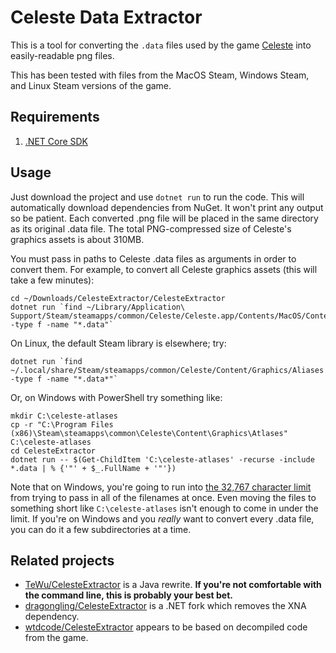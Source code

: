 Celeste Data Extractor
======================

This is a tool for converting the `.data` files used by the game [Celeste](http://www.celestegame.com/) into easily-readable png files. 

This has been tested with files from the MacOS Steam, Windows Steam, and Linux Steam versions of the game.

Requirements
------------

1. [.NET Core SDK](https://www.microsoft.com/net/download/)

Usage
-----

Just download the project and use `dotnet run` to run the code. This will automatically download dependencies from NuGet. It won't print any output so be patient. Each converted .png file will be placed in the same directory as its original .data file. The total PNG-compressed size of Celeste's graphics assets is about 310MB.

You must pass in paths to Celeste .data files as arguments in order to convert them. For example, to convert all Celeste graphics assets (this will take a few minutes):

```
cd ~/Downloads/CelesteExtractor/CelesteExtractor
dotnet run `find ~/Library/Application\ Support/Steam/steamapps/common/Celeste/Celeste.app/Contents/MacOS/Content/Graphics/Atlases -type f -name "*.data"`
```

On Linux, the default Steam library is elsewhere; try:

```
dotnet run `find ~/.local/share/Steam/steamapps/common/Celeste/Content/Graphics/Aliases -type f -name "*.data*"`
```

Or, on Windows with PowerShell try something like:

```
mkdir C:\celeste-atlases
cp -r "C:\Program Files (x86)\Steam\steamapps\common\Celeste\Content\Graphics\Atlases" C:\celeste-atlases
cd CelesteExtractor
dotnet run -- $(Get-ChildItem 'C:\celeste-atlases' -recurse -include *.data | % {'"' + $_.FullName + '"'})
```

Note that on Windows, you're going to run into [the 32,767 character limit](https://docs.microsoft.com/en-us/windows/win32/api/processthreadsapi/nf-processthreadsapi-createprocessa#parameters) from trying to pass in all of the filenames at once. Even moving the files to something short like `C:\celeste-atlases` isn't enough to come in under the limit. If you're on Windows and you *really* want to convert every .data file, you can do it a few subdirectories at a time. 

Related projects
----------------

* [TeWu/CelesteExtractor](https://github.com/TeWu/CelesteExtractor) is a Java rewrite. **If you're not comfortable with the command line, this is probably your best bet.**
* [dragongling/CelesteExtractor](https://github.com/dragongling/CelesteExtractor) is a .NET fork which removes the XNA dependency.
* [wtdcode/CelesteExtractor](https://github.com/wtdcode/CelesteExtractor) appears to be based on decompiled code from the game.
